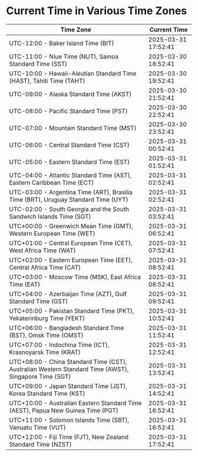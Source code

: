 # Current Time in Various Time Zones

| Time Zone | Current Time |
|-----------|--------------|
| UTC-12:00 - Baker Island Time (BIT) | 2025-03-31 17:52:41 |
| UTC-11:00 - Niue Time (NUT), Samoa Standard Time (SST) | 2025-03-30 18:52:41 |
| UTC-10:00 - Hawaii-Aleutian Standard Time (HAST), Tahiti Time (TAHT) | 2025-03-30 19:52:41 |
| UTC-09:00 - Alaska Standard Time (AKST) | 2025-03-30 21:52:41 |
| UTC-08:00 - Pacific Standard Time (PST) | 2025-03-30 22:52:41 |
| UTC-07:00 - Mountain Standard Time (MST) | 2025-03-30 23:52:41 |
| UTC-06:00 - Central Standard Time (CST) | 2025-03-31 00:52:41 |
| UTC-05:00 - Eastern Standard Time (EST) | 2025-03-31 01:52:41 |
| UTC-04:00 - Atlantic Standard Time (AST), Eastern Caribbean Time (ECT) | 2025-03-31 02:52:41 |
| UTC-03:00 - Argentina Time (ART), Brasília Time (BRT), Uruguay Standard Time (UYT) | 2025-03-31 02:52:41 |
| UTC-02:00 - South Georgia and the South Sandwich Islands Time (SGT) | 2025-03-31 03:52:41 |
| UTC±00:00 - Greenwich Mean Time (GMT), Western European Time (WET) | 2025-03-31 06:52:41 |
| UTC+01:00 - Central European Time (CET), West Africa Time (WAT) | 2025-03-31 07:52:41 |
| UTC+02:00 - Eastern European Time (EET), Central Africa Time (CAT) | 2025-03-31 08:52:41 |
| UTC+03:00 - Moscow Time (MSK), East Africa Time (EAT) | 2025-03-31 08:52:41 |
| UTC+04:00 - Azerbaijan Time (AZT), Gulf Standard Time (GST) | 2025-03-31 09:52:41 |
| UTC+05:00 - Pakistan Standard Time (PKT), Yekaterinburg Time (YEKT) | 2025-03-31 10:52:41 |
| UTC+06:00 - Bangladesh Standard Time (BST), Omsk Time (OMST) | 2025-03-31 11:52:41 |
| UTC+07:00 - Indochina Time (ICT), Krasnoyarsk Time (KRAT) | 2025-03-31 12:52:41 |
| UTC+08:00 - China Standard Time (CST), Australian Western Standard Time (AWST), Singapore Time (SGT) | 2025-03-31 13:52:41 |
| UTC+09:00 - Japan Standard Time (JST), Korea Standard Time (KST) | 2025-03-31 14:52:41 |
| UTC+10:00 - Australian Eastern Standard Time (AEST), Papua New Guinea Time (PGT) | 2025-03-31 16:52:41 |
| UTC+11:00 - Solomon Islands Time (SBT), Vanuatu Time (VUT) | 2025-03-31 16:52:41 |
| UTC+12:00 - Fiji Time (FJT), New Zealand Standard Time (NZST) | 2025-03-31 17:52:41 |
